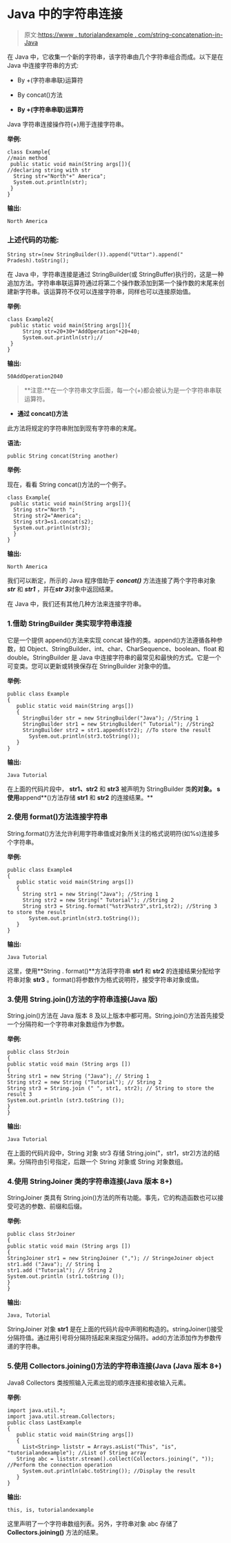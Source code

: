 # Java 中的字符串连接

> 原文:[https://www . tutorialandexample . com/string-concatenation-in-Java](https://www.tutorialandexample.com/string-concatenation-in-java)

在 Java 中，它收集一个新的字符串，该字符串由几个字符串组合而成。以下是在 Java 中连接字符串的方式:

*   By +(字符串串联)运算符
*   By concat()方法

*   **By +(字符串串联)运算符**

Java 字符串连接操作符(+)用于连接字符串。

**举例:**

```
class Example{  
//main method
 public static void main(String args[]){  
//declaring string with str 
  String str="North"+" America";  
  System.out.println(str);  
 }  
} 
```

**输出:**

```
North America
```

### 上述代码的功能:

```
String str=(new StringBuilder()).append("Uttar").append(" Pradesh).toString();  
```

在 Java 中，字符串连接是通过 StringBuilder(或 StringBuffer)执行的，这是一种追加方法。字符串串联运算符通过将第二个操作数添加到第一个操作数的末尾来创建新字符串。该运算符不仅可以连接字符串，同样也可以连接原始值。

**举例:**

```
class Example2{  
 public static void main(String args[]){  
     String str=20+30+"AddOperation"+20+40;  
     System.out.println(str);//
 }  
} 
```

**输出:**

```
50AddOperation2040
```

> **注意:**在一个字符串文字后面，每一个(+)都会被认为是一个字符串串联运算符。

*   **通过 concat()方法**

此方法将规定的字符串附加到现有字符串的末尾。

**语法:**

```
public String concat(String another)  
```

**举例:**

现在，看看 String concat()方法的一个例子。

```
class Example{  
 public static void main(String args[]){  
  String str="North ";  
  String str2="America";  
  String str3=s1.concat(s2);  
  System.out.println(str3);
  }  
} 
```

**输出:**

```
North America
```

我们可以断定，所示的 Java 程序借助于 ***concat()*** 方法连接了两个字符串对象 ***str*** 和 ***str1*** ，并在***str 3***对象中返回结果。

在 Java 中，我们还有其他几种方法来连接字符串。

### 1.借助 StringBuilder 类实现字符串连接

它是一个提供 append()方法来实现 concat 操作的类。append()方法遵循各种参数，如 Object、StringBuilder、int、char、CharSequence、boolean、float 和 double。StringBuilder 是 Java 中连接字符串的最常见和最快的方式。它是一个可变类。您可以更新或转换保存在 StringBuilder 对象中的值。

**举例:**

```
public class Example  
{  
   public static void main(String args[])  
   {  
     StringBuilder str = new StringBuilder("Java"); //String 1  
     StringBuilder str1 = new StringBuilder(" Tutorial"); //String2  
     StringBuilder str2 = str1.append(str2); //To store the result  
       System.out.println(str3.toString()); 
   }  
} 
```

**输出:**

```
Java Tutorial
```

在上面的代码片段中， **str1、str2** 和 **str3** 被声明为 StringBuilder 类**的对象。 **s** 使用**append**()方法存储 **str1** 和 **str2** 的连接结果。**

### 2.使用 format()方法连接字符串

String.format()方法允许利用字符串值或对象所关注的格式说明符(如%s)连接多个字符串。

**举例:**

```
public class Example4 
{  
   public static void main(String args[])  
   {  
     String str1 = new String("Java"); //String 1  
     String str2 = new String(" Tutorial"); //String 2  
     String str3 = String.format("%str3%str3",str1,str2); //String 3 to store the result  
       System.out.println(str3.toString());  
   }  
} 
```

**输出:**

```
Java Tutorial
```

这里，使用**String . format()**方法将字符串 **str1** 和 **str2** 的连接结果分配给字符串对象 **str3** 。format()将参数作为格式说明符，接受字符串对象或值。

### 3.使用 String.join()方法的字符串连接(Java 版)

String.join()方法在 Java 版本 8 及以上版本中都可用。String.join()方法首先接受一个分隔符和一个字符串对象数组作为参数。

**举例:**

```
public class StrJoin
{
public static void main (String args [])
{
String str1 = new String ("Java"); // String 1
String str2 = new String ("Tutorial"); // String 2
String str3 = String.join (" ", str1, str2); // String to store the result 3
System.out.println (str3.toString ());
}
}
```

**输出:**

```
Java Tutorial
```

在上面的代码片段中，String 对象 str3 存储 String.join("，str1，str2)方法的结果。分隔符由引号指定，后跟一个 String 对象或 String 对象数组。

### 4.使用 StringJoiner 类的字符串连接(Java 版本 8+)

StringJoiner 类具有 String.join()方法的所有功能。事先，它的构造函数也可以接受可选的参数、前缀和后缀。

**举例:**

```
public class StrJoiner
{
public static void main (String args [])
{
StringJoiner str1 = new StringJoiner (","); // StringeJoiner object
str1.add ("Java"); // String 1
str1.add ("Tutorial"); // String 2
System.out.println (str1.toString ());
}
} 
```

**输出:**

```
Java, Tutorial
```

StringJoiner 对象 **str1** 是在上面的代码片段中声明和构造的。stringJoiner()接受分隔符值。通过用引号将分隔符括起来来指定分隔符。add()方法添加作为参数传递的字符串。

### 5.使用 Collectors.joining()方法的字符串连接(Java (Java 版本 8+)

Java8 Collectors 类按照输入元素出现的顺序连接和接收输入元素。

**举例:**

```
import java.util.*;  
import java.util.stream.Collectors;  
public class LastExample
{  
   public static void main(String args[])  
   {  
     List<String> liststr = Arrays.asList("This", "is", "tutorialandexample"); //List of String array 
   String abc = liststr.stream().collect(Collectors.joining(", ")); //Perform the connection operation 
     System.out.println(abc.toString()); //Display the result  
   }  
} 
```

**输出:**

```
this, is, tutorialandexample
```

这里声明了一个字符串数组列表。另外，字符串对象 abc 存储了 **Collectors.joining()** 方法的结果。